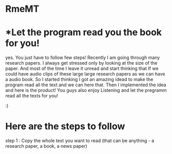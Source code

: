 # RmeMT


# *Let the program read you the book for you!

yes. You just have to follow few steps!
Recently I am going through many research papers. I always get stressed only by looking at the size of the paper.
And most of the time I leave it unread and start thinking that If we could have audio clips of these large large research papers as we can have a audio book.
So I started thinking I got an amazing idead to make the program read all the text and we can here that.
Then I implemented the idea and here is the product!
You guys also enjoy Listening and let the pregramm read all the texts for you!

:)

# Here are the steps to follow
step 1 : Copy the whole text you want to read (that can be anything - a research paper, a book, a news paper)
